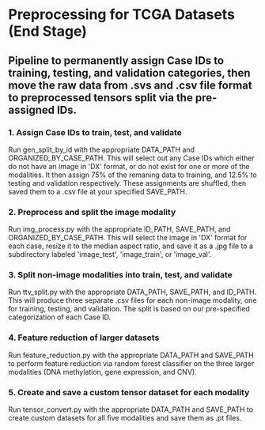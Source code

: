 # Preprocessing for TCGA Datasets (End Stage)
## Pipeline to permanently assign Case IDs to training, testing, and validation categories, then move the raw data from .svs and .csv file format to preprocessed tensors split via the pre-assigned IDs. 

### 1. Assign Case IDs to train, test, and validate

Run gen_split_by_id with the appropriate DATA_PATH and ORGANIZED_BY_CASE_PATH. This will select out any Case IDs which either do not have an image in 'DX' format, or do not exist for one or more of the modalities. It then assign 75% of the remaning data to training, and 12.5% to testing and validation respectively. These assignments are shuffled, then saved them to a .csv file at your specified SAVE_PATH.

### 2. Preprocess and split the image modality

Run img_process.py with the appropriate ID_PATH, SAVE_PATH, and ORGANIZED_BY_CASE_PATH. This will select the image in 'DX' format for each case, resize it to the median aspect ratio, and save it as a .jpg file to a subdirectory labeled 'image_test', 'image_train', or 'image_val'.

### 3. Split non-image modalities into train, test, and validate

Run ttv_split.py with the appropriate DATA_PATH, SAVE_PATH, and ID_PATH. This will
produce three separate .csv files for each non-image modality, one for training, testing, and validation. The split is based on our pre-specified categorization of each Case ID. 

### 4. Feature reduction of larger datasets

Run feature_reduction.py with the appropriate DATA_PATH and SAVE_PATH to perform 
feature reduction via random forest classifier on the three larger modalities (DNA methylation, gene expression, and CNV). 

### 5. Create and save a custom tensor dataset for each modality

Run tensor_convert.py with the appropriate DATA_PATH and SAVE_PATH to create custom
datasets for all five modalities and save them as .pt files. 




